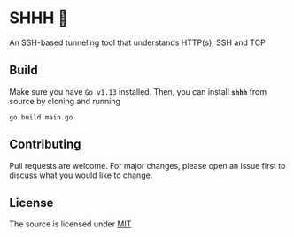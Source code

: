 # SHHH 🤫
An SSH-based tunneling tool that understands HTTP(s), SSH and TCP


## Build

Make sure you have `Go v1.13` installed. Then, you can install **`shhh`** from source by cloning and running

```shell
go build main.go
```

## Contributing
Pull requests are welcome. For major changes, please open an issue first to discuss what you would like to change.

## License
The source is licensed under [MIT](https://choosealicense.com/licenses/mit/)